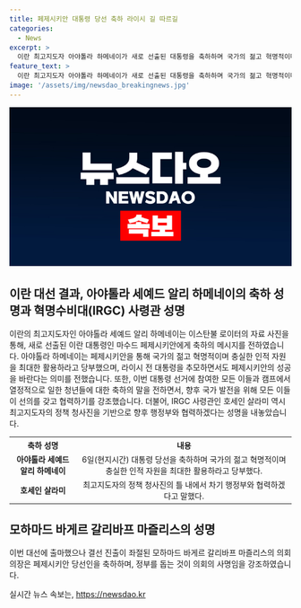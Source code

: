 ```yaml
---
title: 페제시키안 대통령 당선 축하 라이시 길 따르길
categories:
  - News
excerpt: >
  이란 최고지도자 아야톨라 하메네이가 새로 선출된 대통령을 축하하며 국가의 젊고 혁명적이며 충실한 인적 자원을 활용하라고 당부했다. 또한, 선거 과정에 참여한 모든 사람과 열정적인 청년들에게 축하를 전하면서, 협력과 동지애를 강조했다. IRGC 사령관과 의회 의장 역시 이에 동의하며, 틀 내에서 차기 행정부와 협력하겠다고 밝혔다.
feature_text: >
  이란 최고지도자 아야톨라 하메네이가 새로 선출된 대통령을 축하하며 국가의 젊고 혁명적이며 충실한 인적 자원을 활용하라고 당부했다. 또한, 선거 과정에 참여한 모든 사람과 열정적인 청년들에게 축하를 전하면서, 협력과 동지애를 강조했다. IRGC 사령관과 의회 의장 역시 이에 동의하며, 틀 내에서 차기 행정부와 협력하겠다고 밝혔다.
image: '/assets/img/newsdao_breakingnews.jpg'
---
```


<p><img src="/assets/img/newsdao_breakingnews.jpg" alt="flaretime 속보" /></p>

<h2 data-ke-size="size26">이란 대선 결과, 아야톨라 세예드 알리 하메네이의 축하 성명과 혁명수비대(IRGC) 사령관 성명</h2>

<p data-ke-size="size16">이란의 최고지도자인 아야톨라 세예드 알리 하메네이는 이스탄불 로이터의 자료 사진을 통해, 새로 선출된 이란 대통령인 마수드 페제시키안에게 축하의 메시지를 전하였습니다. 아야톨라 하메네이는 페제시키안을 통해 국가의 젊고 혁명적이며 충실한 인적 자원을 최대한 활용하라고 당부했으며, 라이시 전 대통령을 추모하면서도 페제시키안의 성공을 바란다는 의미를 전했습니다. 또한, 이번 대통령 선거에 참여한 모든 이들과 캠프에서 열정적으로 일한 청년들에 대한 축하의 말을 전하면서, 향후 국가 발전을 위해 모든 이들이 선의를 갖고 협력하기를 강조했습니다. 더불어, IRGC 사령관인 호세인 살라미 역시 최고지도자의 정책 청사진을 기반으로 향후 행정부와 협력하겠다는 성명을 내놓았습니다. </p>

<table>
  <tr>
    <th>축하 성명</th>
    <th>내용</th>
  </tr>
  <tr>
    <td style="text-align: center; height: 17px;"><b>아야톨라 세예드 알리 하메네이</b></td>
    <td style="text-align: center; height: 17px;">6일(현지시간) 대통령 당선을 축하하며 국가의 젊고 혁명적이며 충실한 인적 자원을 최대한 활용하라고 당부했다.</td>
  </tr>
  <tr>
    <td style="text-align: center; height: 17px;"><b>호세인 살라미</b></td>
    <td style="text-align: center; height: 17px;">최고지도자의 정책 청사진의 틀 내에서 차기 행정부와 협력하겠다고 말했다.</td>
  </tr>
</table>

<p data-ke-size="size16"></p>

<h2 data-ke-size="size26">모하마드 바게르 갈리바프 마즐리스의 성명</h2>

<p data-ke-size="size16">이번 대선에 출마했으나 결선 진출이 좌절된 모하마드 바게르 갈리바프 마즐리스의 의회 의장은 페제시키안 당선인을 축하하며, 정부를 돕는 것이 의회의 사명임을 강조하였습니다.</p>
실시간 뉴스 속보는, <a href="https://newsdao.kr" rel="dofollow">https://newsdao.kr</a>


